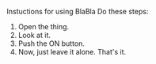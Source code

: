 Instuctions for using BlaBla
Do these steps: 
1. Open the thing.
2. Look at it.
3. Push the ON button.
4. Now, just leave it alone.
That's it.
